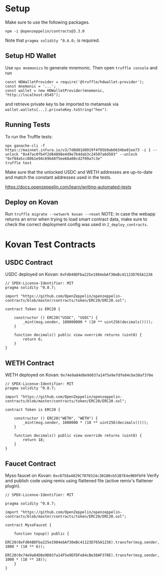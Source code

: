 # Setup
Make sure to use the following packages.
```
npm -i @openzeppelin/contracts@3.3.0
```
Note that `pragma solidity ^0.6.0;` is required.

## Setup HD Wallet
Use `npx mnemonics` to generate mnemonic. Then open `truffle console` and run
```
const HDWalletProvider = require('@truffle/hdwallet-provider');
const mnemonic = '...';
const wallet = new HDWalletProvider(mnemonic, "http://localhost:8545");
```
and retrieve private key to be imported to metamask via `wallet.wallets[...].privateKey.toString("hex")`.

## Running Tests

To run the Truffle tests:
```
npx ganache-cli -f https://mainnet.infura.io/v3/7d0d81d0919f4f05b9ab6634be01ee73 -i 1 --unlock "0x47ac0fb4f2d84898e4d9e7b4dab3c24507a6d503" --unlock "0xf04a5cc80b1e94c69b48f5ee68a08cd2f09a7c3e"
truffle test
```
Make sure that the unlocked USDC and WETH addresses are up-to-date and match the constant addresses used in the tests.

https://docs.openzeppelin.com/learn/writing-automated-tests

## Deploy on Kovan
Run `truffle migrate --network kovan --reset`
NOTE: in case the webapp returns an error when trying to load smart contract
data, make sure to check the correct deployment config was used in `2_deploy_contracts`.

# Kovan Test Contracts

## USDC Contract
USDC deployed on Kovan: `0xFd048DFba225e1984ebAf30eBc41123D765A1236`
```
// SPDX-License-Identifier: MIT
pragma solidity ^0.8.7;

import "https://github.com/OpenZeppelin/openzeppelin-contracts/blob/master/contracts/token/ERC20/ERC20.sol";

contract Token is ERC20 {

    constructor () ERC20("USDC", "USDC") {
        _mint(msg.sender, 100000000 * (10 ** uint256(decimals())));
    }

    function decimals() public view override returns (uint8) {
        return 6;
    }
}
```

## WETH Contract
WETH deployed on Kovan: `0x74e9a84d8e9d037a14f5e9efdfe84cbe38af370e`
```
// SPDX-License-Identifier: MIT
pragma solidity ^0.8.7;

import "https://github.com/OpenZeppelin/openzeppelin-contracts/blob/master/contracts/token/ERC20/ERC20.sol";

contract Token is ERC20 {

    constructor () ERC20("WETH", "WETH") {
        _mint(msg.sender, 1000000 * (10 ** uint256(decimals())));
    }

    function decimals() public view override returns (uint8) {
        return 18;
    }
}
```

## Faucet Contract
Myso faucet on Kovan: `0xc8758a4829C7070324c30180cb52B7E4e9B9fbF0`
Verify and publish code using remix using flattened file (active remix's flattener plugin).
```
// SPDX-License-Identifier: MIT

pragma solidity ^0.8.7;

import "https://github.com/OpenZeppelin/openzeppelin-contracts/blob/master/contracts/token/ERC20/ERC20.sol";

contract MysoFaucet {

    function topup() public {
        ERC20(0xFd048DFba225e1984ebAf30eBc41123D765A1236).transfer(msg.sender, 1000 * (10 ** 6));
        ERC20(0x74e9a84D8e9D037a14F5e9EFDFe84cBe38AF370E).transfer(msg.sender, 1000 * (10 ** 18));
    }
}
```
